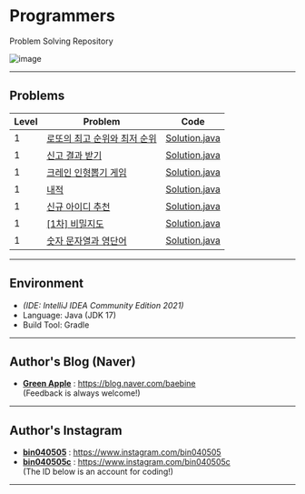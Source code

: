 # Programmers
Problem Solving Repository

![image](https://user-images.githubusercontent.com/63220297/182011027-2f0cb68a-cbe2-4e67-8eb0-0992e1dff935.png)

___

## Problems

| Level | Problem | Code |
| --- | --- | --- |
| 1 | [로또의 최고 순위와 최저 순위](https://school.programmers.co.kr/learn/courses/30/lessons/77484?language=java) | [Solution.java](https://github.com/Baebin/Programmers/blob/master/src/main/java/level_1/%EB%A1%9C%EB%98%90%EC%9D%98%EC%B5%9C%EA%B3%A0%EC%88%9C%EC%9C%84%EC%99%80%EC%B5%9C%EC%A0%80%EC%88%9C%EC%9C%84/Solution.java) |
| 1 | [신고 결과 받기](https://school.programmers.co.kr/learn/courses/30/lessons/92334?language=java) | [Solution.java](https://github.com/Baebin/Programmers/tree/master/src/main/java/level_1/%EC%8B%A0%EA%B3%A0%EA%B2%B0%EA%B3%BC%EB%B0%9B%EA%B8%B0/Solution.java) |
| 1 | [크레인 인형뽑기 게임](https://school.programmers.co.kr/learn/courses/30/lessons/64061?language=java) | [Solution.java](https://github.com/Baebin/Programmers/blob/master/src/main/java/level_1/%ED%81%AC%EB%A0%88%EC%9D%B8%EC%9D%B8%ED%98%95%EB%BD%91%EA%B8%B0%EA%B2%8C%EC%9E%84/Solution.java) |
| 1 | [내적](https://school.programmers.co.kr/learn/courses/30/lessons/70128?language=java) | [Solution.java](https://github.com/Baebin/Programmers/blob/master/src/main/java/level_1/%EB%82%B4%EC%A0%81/Solution.java)
| 1 | [신규 아이디 추천](https://school.programmers.co.kr/learn/courses/30/lessons/72410?language=java) | [Solution.java](https://github.com/Baebin/Programmers/blob/master/src/main/java/level_1/%EC%8B%A0%EA%B7%9C%EC%95%84%EC%9D%B4%EB%94%94%EC%B6%94%EC%B2%9C/Solution.java) |
| 1 | [[1차] 비밀지도](https://school.programmers.co.kr/learn/courses/30/lessons/17681?language=java) | [Solution.java](https://github.com/Baebin/Programmers/blob/master/src/main/java/level_1/%EC%9D%BC%EC%B0%A8%EB%B9%84%EB%B0%80%EC%A7%80%EB%8F%84/Solution.java) |
| 1 | [숫자 문자열과 영단어](https://school.programmers.co.kr/learn/courses/30/lessons/81301?language=java) | [Solution.java](https://github.com/Baebin/Programmers/blob/master/src/main/java/level_1/%EC%88%AB%EC%9E%90%EB%AC%B8%EC%9E%90%EC%97%B4%EA%B3%BC%EC%98%81%EB%8B%A8%EC%96%B4/Solution.java) |

___

## Environment
- *(IDE: IntelliJ IDEA Community Edition 2021)*
- Language: Java (JDK 17)
- Build Tool: Gradle

___

## Author's Blog (Naver)
* [**Green Apple**](https://blog.naver.com/baebine) : https://blog.naver.com/baebine
</br>(Feedback is always welcome!)

___

## Author's Instagram
* [**bin040505**](https://www.instagram.com/bin040505) : https://www.instagram.com/bin040505
* [**bin040505c**](https://www.instagram.com/bin040505c) : https://www.instagram.com/bin040505c
</br>(The ID below is an account for coding!)
___
